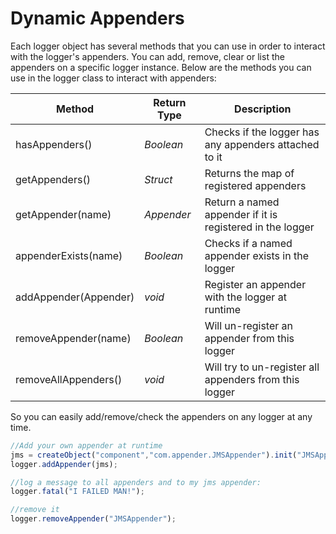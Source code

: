# Dynamic Appenders
Each logger object has several methods that you can use in order to interact with the logger's appenders. You can add, remove, clear or list the appenders on a specific logger instance. Below are the methods you can use in the logger class to interact with appenders:

|Method|Return Type|Description|
|--|--|--|
|hasAppenders() |<i>Boolean	</i>|Checks if the logger has any appenders attached to it |
|getAppenders() |<i>Struct	</i>|Returns the map of registered appenders |
|getAppender(name) |<i>Appender </i>|Return a named appender if it is registered in the logger |
|appenderExists(name) |<i>Boolean </i>|Checks if a named appender exists in the logger |
|addAppender(Appender) |<i>void </i>|Register an appender with the logger at runtime |
|removeAppender(name) |<i>Boolean </i>|Will un-register an appender from this logger |
|removeAllAppenders() |<i>void </i>|Will try to un-register all appenders from this logger |

So you can easily add/remove/check the appenders on any logger at any time.

```javascript
//Add your own appender at runtime
jms = createObject("component","com.appender.JMSAppender").init("JMSAppender",properties);
logger.addAppender(jms);

//log a message to all appenders and to my jms appender:
logger.fatal("I FAILED MAN!");

//remove it
logger.removeAppender("JMSAppender");
```
